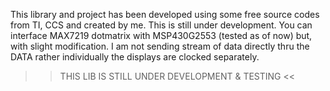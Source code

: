 This library and project has been developed using some free source codes from TI, CCS and created by me. This is still under development.
You can interface MAX7219 dotmatrix with MSP430G2553 (tested as of now) but, with slight modification. I am not sending stream of data directly thru the DATA
rather individually the displays are clocked separately.

>> THIS LIB IS STILL UNDER DEVELOPMENT & TESTING <<
